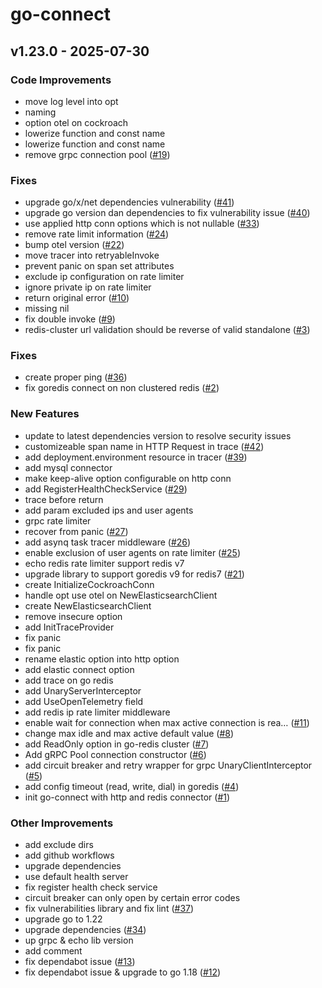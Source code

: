 # go-connect

<a name="v1.23.0"></a>
## v1.23.0 - 2025-07-30
### Code Improvements
- move log level into opt
- naming
- option otel on cockroach
- lowerize function and const name
- lowerize function and const name
- remove grpc connection pool ([#19](https://github.com/kumparan/go-connect/issues/19))

### Fixes
- upgrade go/x/net dependencies vulnerability ([#41](https://github.com/kumparan/go-connect/issues/41))
- upgrade go version dan dependencies to fix vulnerability issue ([#40](https://github.com/kumparan/go-connect/issues/40))
- use applied http conn options which is not nullable ([#33](https://github.com/kumparan/go-connect/issues/33))
- remove rate limit information ([#24](https://github.com/kumparan/go-connect/issues/24))
- bump otel version ([#22](https://github.com/kumparan/go-connect/issues/22))
- move tracer into retryableInvoke
- prevent panic on span set attributes
- exclude ip configuration on rate limiter
- ignore private ip on rate limiter
- return original error ([#10](https://github.com/kumparan/go-connect/issues/10))
- missing nil
- fix double invoke ([#9](https://github.com/kumparan/go-connect/issues/9))
- redis-cluster url validation should be reverse of valid standalone ([#3](https://github.com/kumparan/go-connect/issues/3))

### Fixes
- create proper ping ([#36](https://github.com/kumparan/go-connect/issues/36))
- fix goredis connect on non clustered redis ([#2](https://github.com/kumparan/go-connect/issues/2))

### New Features
- update to latest dependencies version to resolve security issues
- customizeable span name in HTTP Request in trace ([#42](https://github.com/kumparan/go-connect/issues/42))
- add deployment.environment resource in tracer ([#39](https://github.com/kumparan/go-connect/issues/39))
- add mysql connector
- make keep-alive option configurable on http conn
- add RegisterHealthCheckService ([#29](https://github.com/kumparan/go-connect/issues/29))
- trace before return
- add param excluded ips and user agents
- grpc rate limiter
- recover from panic ([#27](https://github.com/kumparan/go-connect/issues/27))
- add asynq task tracer middleware ([#26](https://github.com/kumparan/go-connect/issues/26))
- enable exclusion of user agents on rate limiter ([#25](https://github.com/kumparan/go-connect/issues/25))
- echo redis rate limiter support redis v7
- upgrade library to support goredis v9 for redis7 ([#21](https://github.com/kumparan/go-connect/issues/21))
- create InitializeCockroachConn
- handle opt use otel on NewElasticsearchClient
- create NewElasticsearchClient
- remove insecure option
- add InitTraceProvider
- fix panic
- fix panic
- rename elastic option into http option
- add elastic connect option
- add trace on go redis
- add UnaryServerInterceptor
- add UseOpenTelemetry field
- add redis ip rate limiter middleware
- enable wait for connection when max active connection is rea… ([#11](https://github.com/kumparan/go-connect/issues/11))
- change max idle and max active default value ([#8](https://github.com/kumparan/go-connect/issues/8))
- add ReadOnly option in go-redis cluster ([#7](https://github.com/kumparan/go-connect/issues/7))
- Add gRPC Pool connection constructor ([#6](https://github.com/kumparan/go-connect/issues/6))
- add circuit breaker and retry wrapper for grpc UnaryClientInterceptor ([#5](https://github.com/kumparan/go-connect/issues/5))
- add config timeout (read, write, dial) in goredis ([#4](https://github.com/kumparan/go-connect/issues/4))
- init go-connect with http and redis connector ([#1](https://github.com/kumparan/go-connect/issues/1))

### Other Improvements
- add exclude dirs
- add github workflows
- upgrade dependencies
- use default health server
- fix register health check service
- circuit breaker can only open by certain error codes
- fix vulnerabilities library and fix lint ([#37](https://github.com/kumparan/go-connect/issues/37))
- upgrade go to 1.22
- upgrade dependencies ([#34](https://github.com/kumparan/go-connect/issues/34))
- up grpc & echo lib version
- add comment
- fix dependabot issue ([#13](https://github.com/kumparan/go-connect/issues/13))
- fix dependabot issue & upgrade to go 1.18 ([#12](https://github.com/kumparan/go-connect/issues/12))


[Unreleased]: https://github.com/kumparan/go-connect/compare/v1.23.0...HEAD

